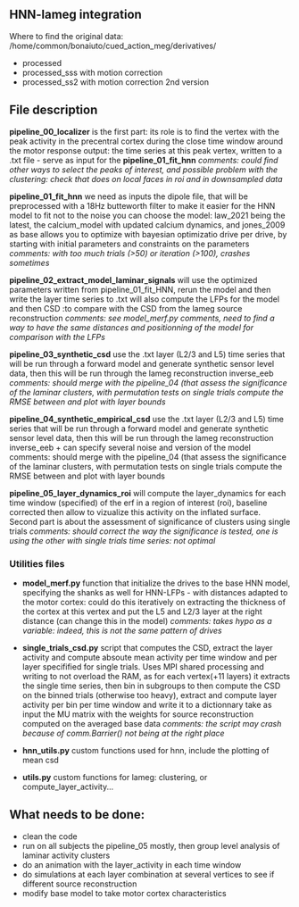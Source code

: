 ## HNN-lameg integration 

Where to find the original data: 
/home/common/bonaiuto/cued_action_meg/derivatives/
- processed
- processed_sss with motion correction
- processed_ss2 with motion correction 2nd version

## File description

**pipeline_00_localizer** is the first part: its role is to find the vertex with the peak activity in the precentral cortex during the close time window around the motor response
output: the time series at this peak vertex, written to a .txt file - serve as input for the **pipeline_01_fit_hnn**
*comments: could find other ways to select the peaks of interest, and possible problem with the clustering: check that does on local faces in roi and in downsampled data*

**pipeline_01_fit_hnn** we need as inputs the dipole file, that will be preprocessed with a 18Hz butteworth filter to make it easier for the HNN model to fit not to the noise
you can choose the model: law_2021 being the latest, the calcium_model with updated calcium dynamics, and jones_2009 as base 
allows you to optimize with bayesian optimizatio drive per drive, by starting with initial parameters and constraints on the parameters 
*comments: with too much trials (>50) or iteration (>100), crashes sometimes* 

**pipeline_02_extract_model_laminar_signals**
will use the optimized parameters written from pipeline_01_fit_HNN, rerun the model and then write the layer time series to .txt
will also compute the LFPs for the model and then CSD :to compare with the CSD from the lameg source reconstruction 
*comments: see model_merf.py comments, need to find a way to have the same distances and positionning of the model for comparison with the LFPs* 

**pipeline_03_synthetic_csd**
use the .txt layer (L2/3 and L5) time series that will be run through a forward model and generate synthetic sensor level data, then this will be run through the lameg reconstruction inverse_eeb
*comments: should merge with the pipeline_04 (that assess the significance of the laminar clusters, with permutation tests on single trials 
compute the RMSE between and plot with layer bounds*

**pipeline_04_synthetic_empirical_csd**
use the .txt layer (L2/3 and L5) time series that will be run through a forward model and generate synthetic sensor level data, then this will be run through the lameg reconstruction inverse_eeb + can specify several noise and version of the model 
comments: should merge with the pipeline_04 (that assess the significance of the laminar clusters, with permutation tests on single trials 
compute the RMSE between and plot with layer bounds

**pipeline_05_layer_dynamics_roi**
will compute the layer_dynamics for each time window (specified) of the erf in a region of interest (roi), baseline corrected then allow to vizualize this activity on the inflated surface. 
Second part is about the assessment of significance of clusters using single trials 
*comments: should correct the way the significance is tested, one is using the other with single trials time series: not optimal* 

### Utilities files
- **model_merf.py**
function that initialize the drives to the base HNN model, specifying the shanks as well for HNN-LFPs - with distances adapted to the motor cortex: could do this iteratively on extracting the thickness of the cortex at this vertex and put the L5 and L2/3 layer at the right distance (can change this in the model)
*comments: takes hypo as a variable: indeed, this is not the same pattern of drives*

- **single_trials_csd.py**
script that computes the CSD, extract the layer activity and compute absoute mean activity per time window and per layer specifified for single trials. Uses MPI shared processing and writing to not overload the RAM, as for each vertex(+11 layers) it extracts the single time series, then bin in subgroups to then compute the CSD on the binned trials (otherwise too heavy), extract and compute layer activity per bin per time window and write it to a dictionnary
take as input the MU matrix with the weights for source reconstruction computed on the averaged base data
*comments: the script may crash because of comm.Barrier() not being at the right place*

- **hnn_utils.py**
custom functions used for hnn, include the plotting of mean csd

- **utils.py**
custom functions for lameg: clustering, or compute_layer_activity...

## What needs to be done:
- clean the code
- run on all subjects the pipeline_05 mostly, then group level analysis of laminar activity clusters
- do an animation with the layer_activity in each time window
- do simulations at each layer combination at several vertices to see if different source reconstruction
- modify base model to take motor cortex characteristics